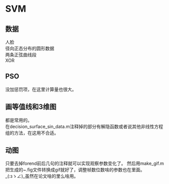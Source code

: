 # SVM 
## 数据
人脸  
径向正态分布的圆形数据  
两条正弦曲线段  
XOR

## PSO  
没加惩罚项，在这里计算量也很大。

## 画等值线和3维图
都是常用的。	
在decision_surface_sin_data.m注释掉的部分有解隐函数或者说其他非线性方程组的方法，在这用不合适。

## 动图
只要去掉forend前后几句的注释就可以实现观察参数变化了。
然后用make_gif.m把生成的~.fig文件转换成gif就好了，调整帧数位数啥的参数也在里面。  
_(:зゝ∠)_虽然在论文啥的里么啥用。

